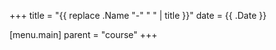+++
title = "{{ replace .Name "-" " " | title }}"
date = {{ .Date }}

[menu.main]
  parent = "course"
+++